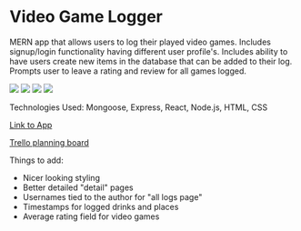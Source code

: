 # Video Game Logger
MERN app that allows users to log their played video games. Includes signup/login functionality having different user profile's. Includes ability
to have users create new items in the database that can be added to their log. Prompts user to leave a rating and review for all games logged.

<img src="https://i.imgur.com/snMrdLx.png" />
<img src="https://i.imgur.com/TUHw30b.png" />
<img src="https://i.imgur.com/WTRb0Zy.png" />
<img src="https://i.imgur.com/JdQmPPl.png" />

Technologies Used: Mongoose, Express, React, Node.js, HTML, CSS

[Link to App](https://video-game-logger.herokuapp.com/)

[Trello planning board](https://trello.com/b/nIeCpAI1/video-game-logger)


Things to add:
- Nicer looking styling
- Better detailed "detail" pages
- Usernames tied to the author for "all logs page"
- Timestamps for logged drinks and places
- Average rating field for video games
